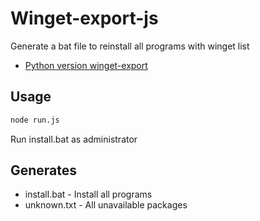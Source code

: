 # Winget-export-js
 Generate a bat file to reinstall all programs with winget list
- [Python version winget-export](https://github.com/SankE342/winget-export)

## Usage

```bash
node run.js
```
Run install.bat as administrator

## Generates

- install.bat - Install all programs
- unknown.txt - All unavailable packages